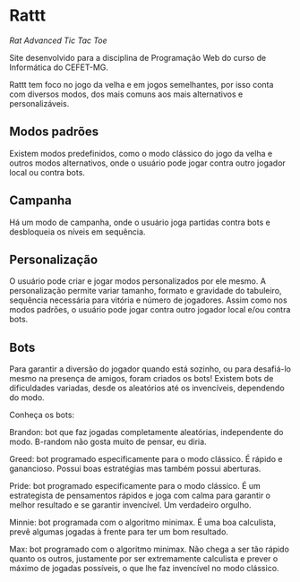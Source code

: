 # Rattt
_Rat Advanced Tic Tac Toe_

Site desenvolvido para a disciplina de Programação Web do curso de Informática
do CEFET-MG.

Rattt tem foco no jogo da velha e em jogos semelhantes, por isso conta com
diversos modos, dos mais comuns aos mais alternativos e personalizáveis.

## Modos padrões
Existem modos predefinidos, como o modo clássico do jogo da velha e outros
modos alternativos, onde o usuário pode jogar contra outro jogador local ou
contra bots.

## Campanha
Há um modo de campanha, onde o usuário joga partidas contra bots e desbloqueia
os níveis em sequência.

## Personalização
O usuário pode criar e jogar modos personalizados por ele mesmo. A
personalização permite variar tamanho, formato e gravidade do tabuleiro,
sequência necessária para vitória e número de jogadores. Assim como nos modos
padrões, o usuário pode jogar contra outro jogador local e/ou contra bots.

## Bots
Para garantir a diversão do jogador quando está sozinho, ou para desafiá-lo
mesmo na presença de amigos, foram criados os bots! Existem bots de
dificuldades variadas, desde os aleatórios até os invencíveis, dependendo do
modo.

Conheça os bots:

Brandon: bot que faz jogadas completamente aleatórias, independente do modo.
B-random não gosta muito de pensar, eu diria.

Greed: bot programado especificamente para o modo clássico. É rápido e
ganancioso. Possui boas estratégias mas também possui aberturas.

Pride: bot programado especificamente para o modo clássico. É um estrategista
de pensamentos rápidos e joga com calma para garantir o melhor resultado e se
garantir invencível. Um verdadeiro orgulho.

Minnie: bot programada com o algoritmo minimax. É uma boa calculista, prevê
algumas jogadas à frente para ter um bom resultado.

Max: bot programado com o algoritmo minimax. Não chega a ser tão rápido quanto
os outros, justamente por ser extremamente calculista e prever o máximo de
jogadas possíveis, o que lhe faz invencível no modo clássico.

